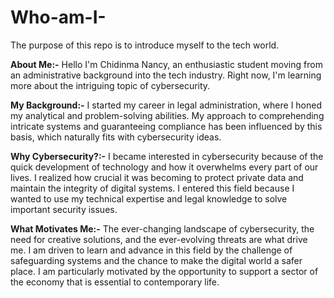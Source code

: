 # Who-am-I-
The purpose of this repo is to introduce myself to the tech world.

**About Me:-**
Hello I'm Chidinma Nancy, an enthusiastic student moving from an administrative background into the tech industry. Right now, I'm learning more about the intriguing topic of cybersecurity.

**My Background:-**
I started my career in legal administration, where I honed my analytical and problem-solving abilities. My approach to comprehending intricate systems and guaranteeing compliance has been influenced by this basis, which naturally fits with cybersecurity ideas.

**Why Cybersecurity?:-**
I became interested in cybersecurity because of the quick development of technology and how it overwhelms every part of our lives. I realized how crucial it was becoming to protect private data and maintain the integrity of digital systems. I entered this field because I wanted to use my technical expertise and legal knowledge to solve important security issues. 

**What Motivates Me:-**
The ever-changing landscape of cybersecurity, the need for creative solutions, and the ever-evolving threats are what drive me. I am driven to learn and advance in this field by the challenge of safeguarding systems and the chance to make the digital world a safer place. I am particularly motivated by the opportunity to support a sector of the economy that is essential to contemporary life. 
